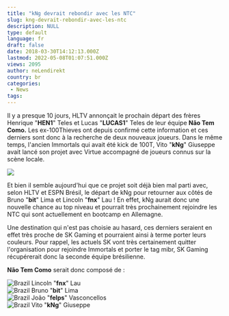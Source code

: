 ```yaml
---
title: "kNg devrait rebondir avec les NTC"
slug: kng-devrait-rebondir-avec-les-ntc
description: NULL
type: default
language: fr
draft: false
date: 2018-03-30T14:12:13.000Z
lastmod: 2022-05-08T01:07:51.000Z
views: 2095
author: neLendirekt
country: br
categories:
 - News
tags:
---
```

Il y a presque 10 jours, HLTV annonçait le prochain départ des frères Henrique "**HEN1**" Teles et Lucas "**LUCAS1**" Teles de leur équipe **Não Tem Como.** Les ex-100Thieves ont depuis confirmé cette information et ces derniers sont donc à la recherche de deux nouveaux joueurs. Dans le même temps, l'ancien Immortals qui avait été kick de 100T, Vito "**kNg**" Giuseppe avait lancé son projet avec Virtue accompagné de joueurs connus sur la scène locale. 

![](https://flickshot-ue.s3.eu-west-2.amazonaws.com/flickshot/article/5abe2943e5969/images/YCzZSnl6nNTMfLlKU5Igxk5StewcMAMibBWuUlu7.jpeg)

Et bien il semble aujourd'hui que ce projet soit déjà bien mal parti avec, selon HLTV et ESPN Brésil, le départ de kNg pour retourner aux côtés de Bruno "**bit**" Lima et Lincoln "**fnx**" Lau ! En effet, kNg aurait donc une nouvelle chance au top niveau et pourrait très prochainement rejoindre les NTC qui sont actuellement en bootcamp en Allemagne. 

Une destination qui n'est pas choisie au hasard, ces derniers seraient en effet très proche de SK Gaming et pourraient ainsi à terme porter leurs couleurs. Pour rappel, les actuels SK vont très certainement quitter l'organisation pour rejoindre Immortals et porter le tag mibr, SK Gaming récupérerait donc la seconde équipe brésilienne.

**Não Tem Como** serait donc composé de :

![Brazil](/images/countries/br.svg)⁠ Lincoln "**fnx**" Lau  
![Brazil](/images/countries/br.svg)⁠ Bruno "**bit**" Lima  
![Brazil](/images/countries/br.svg)⁠ ⁠João "**felps**" Vasconcellos  
![Brazil](/images/countries/br.svg)⁠ ⁠Vito "**kNg**" Giuseppe
